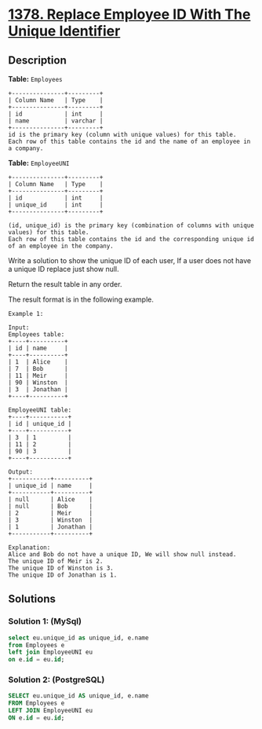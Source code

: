 # [1378. Replace Employee ID With The Unique Identifier](https://leetcode.com/problems/replace-employee-id-with-the-unique-identifier/description/?envType=study-plan-v2&envId=top-sql-50)

## Description

**Table:** `Employees`
```
+---------------+---------+
| Column Name   | Type    |
+---------------+---------+
| id            | int     |
| name          | varchar |
+---------------+---------+
id is the primary key (column with unique values) for this table.
Each row of this table contains the id and the name of an employee in a company.
```

**Table:** `EmployeeUNI`

```
+---------------+---------+
| Column Name   | Type    |
+---------------+---------+
| id            | int     |
| unique_id     | int     |
+---------------+---------+

(id, unique_id) is the primary key (combination of columns with unique values) for this table.
Each row of this table contains the id and the corresponding unique id of an employee in the company.
``` 

Write a solution to show the unique ID of each user, If a user does not have a unique ID replace just show null.

Return the result table in any order.

The result format is in the following example.
 
```
Example 1:

Input: 
Employees table:
+----+----------+
| id | name     |
+----+----------+
| 1  | Alice    |
| 7  | Bob      |
| 11 | Meir     |
| 90 | Winston  |
| 3  | Jonathan |
+----+----------+

EmployeeUNI table:
+----+-----------+
| id | unique_id |
+----+-----------+
| 3  | 1         |
| 11 | 2         |
| 90 | 3         |
+----+-----------+

Output: 
+-----------+----------+
| unique_id | name     |
+-----------+----------+
| null      | Alice    |
| null      | Bob      |
| 2         | Meir     |
| 3         | Winston  |
| 1         | Jonathan |
+-----------+----------+

Explanation: 
Alice and Bob do not have a unique ID, We will show null instead.
The unique ID of Meir is 2.
The unique ID of Winston is 3.
The unique ID of Jonathan is 1.
```

## Solutions

### Solution 1: (MySql)
```sql
select eu.unique_id as unique_id, e.name 
from Employees e
left join EmployeeUNI eu
on e.id = eu.id;
```
### Solution 2: (PostgreSQL)
```sql
SELECT eu.unique_id AS unique_id, e.name 
FROM Employees e
LEFT JOIN EmployeeUNI eu
ON e.id = eu.id;
```